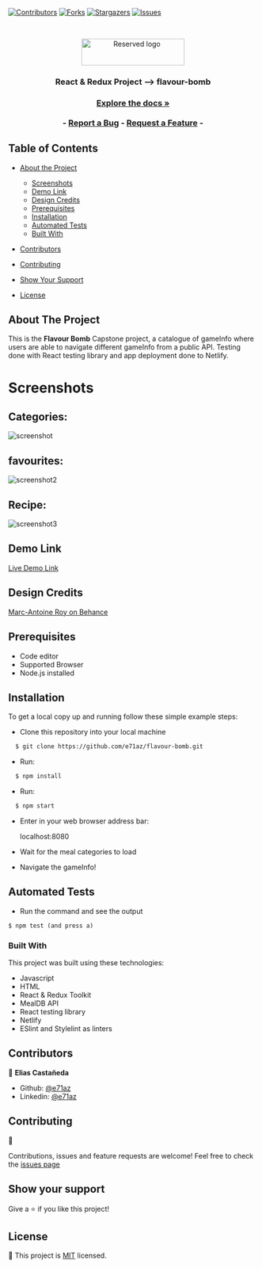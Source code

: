 [![Contributors][contributors-shield]][contributors-url]
[![Forks][forks-shield]][forks-url]
[![Stargazers][stars-shield]][stars-url]
[![Issues][issues-shield]][issues-url]

<!-- PROJECT LOGO -->
<br />
<p align="center">
  <a href="https://github.com/e71az/flavour-bomb" style="text-decoration: none;">
    <img src="src/assets/flavourbomb.png" alt="Reserved logo" width="208" height="54" align="center">
  </a>

  <h3 align="center">React & Redux Project --> flavour-bomb<h3>
  <p align="center">
    <a href="#table-of-contents"><strong>Explore the docs »</strong></a>
    <br />
    <br />
    -
    <a href="https://github.com/e71az/flavour-bomb/issues">Report a Bug</a>
    -
    <a href="https://github.com/e71az/flavour-bomb/issues">Request a Feature</a>
    -
  </p>
</p>

<!-- TABLE OF CONTENTS -->

## Table of Contents

- [About the Project](#about-the-project)

  - [Screenshots](#screenshots)
  - [Demo Link](#demo-link)
  - [Design Credits](#design-credits)
  - [Prerequisites](#prerequisites)
  - [Installation](#installation)
  - [Automated Tests](#automated-tests)
  - [Built With](#built-with)

- [Contributors](#contributors)
- [Contributing](#contributing)
- [Show Your Support](#show-your-support)
- [License](#license)

<!-- ABOUT THE PROJECT -->

## About The Project

This is the **Flavour Bomb** Capstone project, a catalogue of gameInfo where users are able to navigate different gameInfo from a public API. Testing done with React testing library and app deployment done to Netlify.

# Screenshots

## Categories:

![screenshot](./src/assets/categories.png)

## favourites:

![screenshot2](./src/assets/favourites.png)

## Recipe:

![screenshot3](./src/assets/game-info.png)

## Demo Link

[Live Demo Link](https://flavourbomb.netlify.app/)

## Design Credits

[Marc-Antoine Roy on Behance](https://www.behance.net/gallery/11351281/NomNom)

## Prerequisites

- Code editor
- Supported Browser
- Node.js installed

## Installation

To get a local copy up and running follow these simple example steps:

- Clone this repository into your local machine

```bash
  $ git clone https://github.com/e71az/flavour-bomb.git
```

- Run:

```bash
  $ npm install
```

- Run:

```bash
  $ npm start
```

- Enter in your web browser address bar:

  localhost:8080

- Wait for the meal categories to load

- Navigate the gameInfo!

## Automated Tests

- Run the command and see the output

```
$ npm test (and press a)
```

### Built With

This project was built using these technologies:

- Javascript
- HTML
- React & Redux Toolkit
- MealDB API
- React testing library
- Netlify
- ESlint and Stylelint as linters

## Contributors

👤 **Elias Castañeda**

- Github: [@e71az](https://github.com/e71az)
- Linkedin: [@e71az](https://www.linkedin.com/in/eliasecasta/)

## Contributing

:handshake:

Contributions, issues and feature requests are welcome!
Feel free to check the [issues page](https://github.com/e71az/flavour-bomb/issues)

## Show your support

Give a :star: if you like this project!

<!-- MARKDOWN LINKS & IMAGES -->
<!-- https://www.markdownguide.org/basic-syntax/#reference-style-links -->

[contributors-shield]: https://img.shields.io/github/contributors/e71az/flavour-bomb.svg?style=flat-square
[contributors-url]: https://github.com/e71az/flavour-bomb/graphs/contributors
[forks-shield]: https://img.shields.io/github/forks/e71az/flavour-bomb
[forks-url]: https://github.com/e71az/flavour-bomb/network/members
[stars-shield]: https://img.shields.io/github/stars/e71az/flavour-bomb
[stars-url]: https://github.com/e71az/flavour-bomb/stargazers
[issues-shield]: https://img.shields.io/github/issues/e71az/flavour-bomb.svg?style=flat-square
[issues-url]: https://github.com/e71az/flavour-bomb/issues

## License

📝 This project is [MIT](https://opensource.org/licenses/MIT) licensed.

